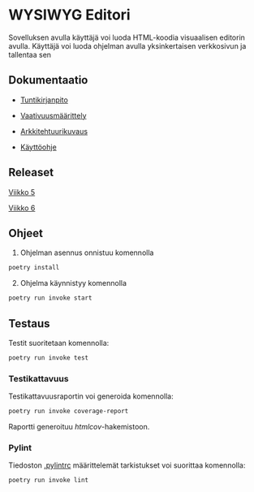 # WYSIWYG Editori

Sovelluksen avulla käyttäjä voi luoda HTML-koodia visuaalisen editorin avulla. Käyttäjä voi luoda ohjelman avulla yksinkertaisen verkkosivun ja tallentaa sen


## Dokumentaatio
 - [Tuntikirjanpito](./dokumentaatio/tuntikirjanpito.md)

- [Vaativuusmäärittely](./dokumentaatio/vaativuusmaarittely.md)

- [Arkkitehtuurikuvaus](./dokumentaatio/arkkitehtuurikuvaus.md)

- [Käyttöohje](./dokumentaatio/kayttoohje.md)

## Releaset

[Viikko 5](https://github.com/msha/ot-harjoitustyo/releases/tag/v0.1.0)

[Viikko 6](https://github.com/msha/ot-harjoitustyo/releases/tag/v0.2.0)

## Ohjeet

1. Ohjelman asennus onnistuu komennolla
```bash
poetry install
```
2. Ohjelma käynnistyy komennolla
```bash
poetry run invoke start
```


## Testaus

Testit suoritetaan komennolla:

```bash
poetry run invoke test
```

### Testikattavuus

Testikattavuusraportin voi generoida komennolla:

```bash
poetry run invoke coverage-report
```

Raportti generoituu _htmlcov_-hakemistoon.

### Pylint

Tiedoston [.pylintrc](./.pylintrc) määrittelemät tarkistukset voi suorittaa komennolla:

```bash
poetry run invoke lint
```
